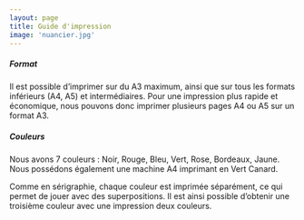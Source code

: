 ```yaml
---
layout: page
title: Guide d'impression
image: 'nuancier.jpg'
---
```


##### Format
Il est possible d’imprimer sur du A3 maximum, ainsi que sur tous les formats inférieurs (A4, A5) et intermédiaires. Pour une impression plus rapide et économique, nous pouvons donc imprimer plusieurs pages A4 ou A5 sur un format A3.


##### Couleurs

Nous avons 7 couleurs : Noir, Rouge, Bleu, Vert, Rose, Bordeaux, Jaune.
Nous possédons également une machine A4 imprimant en Vert Canard.

Comme en sérigraphie, chaque couleur est imprimée séparément, ce qui permet de jouer avec des 
superpositions. Il est ainsi possible d’obtenir une troisième couleur avec une impression deux couleurs. 
